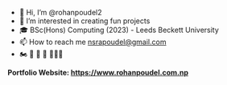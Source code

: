 - 👋 Hi, I’m @rohanpoudel2
- 👀 I’m interested in creating fun projects
- 🎓 BSc(Hons) Computing (2023) - Leeds Beckett University
- 📫 How to reach me nsrapoudel@gmail.com
- 🏍 🚗 🎸 🐷 🗻🇳🇵

**Portfolio Website: https://www.rohanpoudel.com.np**

<!---
rohanpoudel2/rohanpoudel2 is a ✨ special ✨ repository because its `README.md` (this file) appears on your GitHub profile.
You can click the Preview link to take a look at your changes.
--->
